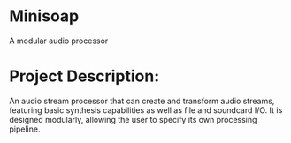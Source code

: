 # Minisoap
A modular audio processor

# Project Description: 
An audio stream processor that can create and transform audio streams,
featuring basic synthesis capabilities as well as file and soundcard I/O.
It is designed modularly, allowing the user to specify its own processing pipeline.
